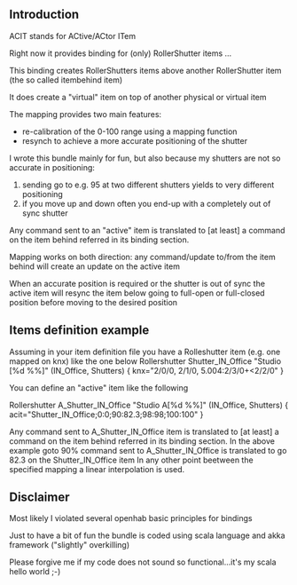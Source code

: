 ## Introduction

ACIT stands for ACtive/ACtor ITem

Right now it provides binding for (only) RollerShutter items …

This binding creates RollerShutters items above another RollerShutter item (the so called itembehind item)

It does create a "virtual" item on top of another physical or virtual item

The mapping provides two main features:
- re-calibration of the 0-100 range using a mapping function
- resynch to achieve a more accurate positioning of the shutter

I wrote this bundle mainly for fun, but also because my shutters are not so accurate in positioning:
1. sending go to e.g. 95 at two different shutters yields to very different positioning
1. if you move up and down often you end-up with a completely out of sync shutter


Any command sent to an "active" item is translated to [at least] a command on the item behind referred in its binding section.

Mapping works on both direction: any command/update to/from the item behind will create an update on the active item

When an accurate position is required or the shutter is out of sync the active item will resync the item below going to full-open or full-closed position before moving to the desired position

## Items definition example

Assuming in your item definition file you have a Rolleshutter item (e.g. one mapped on knx) like the one below
Rollershutter Shutter_IN_Office                 "Studio [%d %%]"        (IN_Office, Shutters)           { knx="2/0/0, 2/1/0, 5.004:2/3/0+<2/2/0" }

You can define an "active" item like the following

Rollershutter A_Shutter_IN_Office               "Studio A[%d %%]"     (IN_Office, Shutters)             { acit="Shutter_IN_Office;0:0;90:82.3;98:98;100:100" }

Any command sent to A_Shutter_IN_Office item is translated to [at least] a command on the item behind referred in its binding section.
In the above example goto 90% command sent to A_Shutter_IN_Office is translated to go 82.3 on the Shutter_IN_Office item
In any other point beetween the specified mapping a linear interpolation is used.




## Disclaimer

Most likely I violated several openhab basic principles for bindings

Just to have a bit of fun the bundle is coded using scala language and akka framework ("slightly" overkilling)

Please forgive me if my code does not sound so functional...it's my scala hello world ;-)


